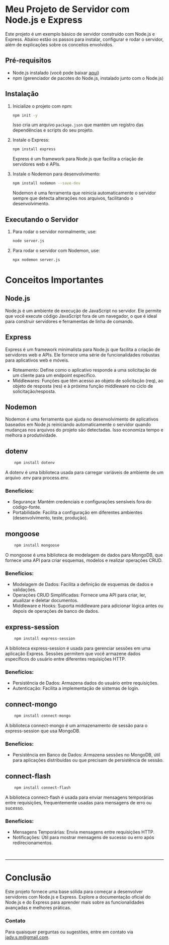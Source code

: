 # Meu Projeto de Servidor com Node.js e Express

Este projeto é um exemplo básico de servidor construído com Node.js e Express. Abaixo estão os passos para instalar, configurar e rodar o servidor, além de explicações sobre os conceitos envolvidos.

## Pré-requisitos

- Node.js instalado (você pode baixar [aqui](https://nodejs.org/))
- npm (gerenciador de pacotes do Node.js, instalado junto com o Node.js)

## Instalação

1. Inicialize o projeto com npm:

    ```bash
    npm init -y
    ```

    Isso cria um arquivo `package.json` que mantém um registro das dependências e scripts do seu projeto.

2. Instale o Express:

    ```bash
    npm install express
    ```

    Express é um framework para Node.js que facilita a criação de servidores web e APIs.

3. Instale o Nodemon para desenvolvimento:

    ```bash
    npm install nodemon --save-dev
    ```

    Nodemon é uma ferramenta que reinicia automaticamente o servidor sempre que detecta alterações nos arquivos, facilitando o desenvolvimento.

## Executando o Servidor

1. Para rodar o servidor normalmente, use:

    ```bash
    node server.js
    ```

2. Para rodar o servidor com Nodemon, use:

    ```bash
    npx nodemon server.js
    ```

# Conceitos Importantes

## Node.js
Node.js é um ambiente de execução de JavaScript no servidor. Ele permite que você execute código JavaScript fora de um navegador, o que é ideal para construir servidores e ferramentas de linha de comando.

## Express
Express é um framework minimalista para Node.js que facilita a criação de servidores web e APIs. Ele fornece uma série de funcionalidades robustas para aplicativos web e móveis.

 - Roteamento: Define como o aplicativo responde a uma solicitação de um cliente para um endpoint específico.
 - Middlewares: Funções que têm acesso ao objeto de solicitação (req), ao objeto de resposta (res) e à próxima função middleware no ciclo de solicitação/resposta.

## Nodemon
Nodemon é uma ferramenta que ajuda no desenvolvimento de aplicativos baseados em Node.js reiniciando automaticamente o servidor quando mudanças nos arquivos do projeto são detectadas. Isso economiza tempo e melhora a produtividade.

## dotenv
```bash
    npm install dotenv 
```
A dotenv é uma biblioteca usada para carregar variáveis de ambiente de um arquivo .env para process.env.
### Benefícios:
- Segurança: Mantém credenciais e configurações sensíveis fora do código-fonte.
- Portabilidade: Facilita a configuração em diferentes ambientes (desenvolvimento, teste, produção).

## mongoose
```bash
    npm install mongoose
```
O mongoose é uma biblioteca de modelagem de dados para MongoDB, que fornece uma API para criar esquemas, modelos e realizar operações CRUD.
### Benefícios:
- Modelagem de Dados: Facilita a definição de esquemas de dados e validações.
- Operações CRUD Simplificadas: Fornece uma API para criar, ler, atualizar e deletar documentos.
- Middleware e Hooks: Suporta middleware para adicionar lógica antes ou depois de operações de banco de dados.

## express-session
```bash
    npm install express-session
```
A biblioteca express-session é usada para gerenciar sessões em uma aplicação Express. Sessões permitem que você armazene dados específicos do usuário entre diferentes requisições HTTP.
### Benefícios:
- Persistência de Dados: Armazena dados do usuário entre requisições.
- Autenticação: Facilita a implementação de sistemas de login.

## connect-mongo
```bash
    npm install connect-mongo
```
A biblioteca connect-mongo é um armazenamento de sessão para o express-session que usa MongoDB.
### Benefícios:
- Persistência em Banco de Dados: Armazena sessões no MongoDB, útil para aplicações distribuídas ou que precisam de persistência de sessão.


## connect-flash
```bash
    npm install connect-flash
``` 
A biblioteca connect-flash é usada para enviar mensagens temporárias entre requisições, frequentemente usadas para mensagens de erro ou sucesso.
### Benefícios:
- Mensagens Temporárias: Envia mensagens entre requisições HTTP.
- Notificações: Útil para mostrar mensagens de sucesso ou erro após redirecionamentos.


<br>
<hr>

# Conclusão
Este projeto fornece uma base sólida para começar a desenvolver servidores com Node.js e Express. Explore a documentação oficial do Node.js e do Express para aprender mais sobre as funcionalidades avançadas e melhores práticas.

### Contato
Para quaisquer perguntas ou sugestões, entre em contato via jady.s.m@gmail.com.